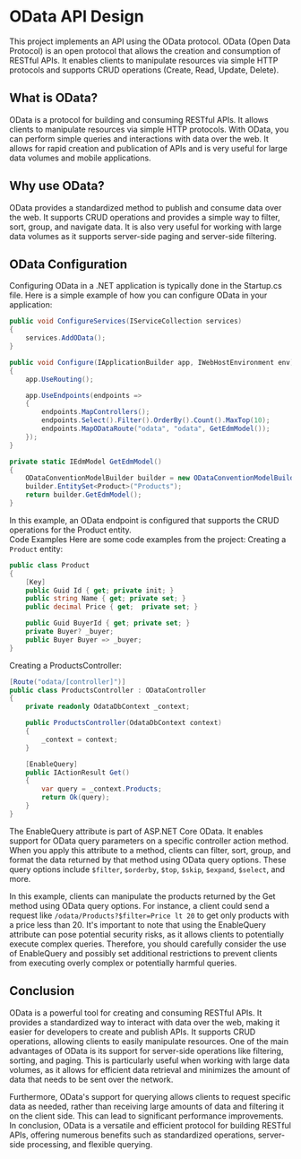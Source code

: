 # OData API Design
This project implements an API using the OData protocol. OData (Open Data Protocol) is an open protocol that allows the creation and consumption of RESTful APIs. It enables clients to manipulate resources via simple HTTP protocols and supports CRUD operations (Create, Read, Update, Delete).  

## What is OData?
OData is a protocol for building and consuming RESTful APIs. It allows clients to manipulate resources via simple HTTP protocols. With OData, you can perform simple queries and interactions with data over the web. It allows for rapid creation and publication of APIs and is very useful for large data volumes and mobile applications.  

## Why use OData?
OData provides a standardized method to publish and consume data over the web. It supports CRUD operations and provides a simple way to filter, sort, group, and navigate data. It is also very useful for working with large data volumes as it supports server-side paging and server-side filtering.  

## OData Configuration
Configuring OData in a .NET application is typically done in the Startup.cs file. Here is a simple example of how you can configure OData in your application:
```csharp
public void ConfigureServices(IServiceCollection services)
{
    services.AddOData();
}

public void Configure(IApplicationBuilder app, IWebHostEnvironment env)
{
    app.UseRouting();

    app.UseEndpoints(endpoints =>
    {
        endpoints.MapControllers();
        endpoints.Select().Filter().OrderBy().Count().MaxTop(10);
        endpoints.MapODataRoute("odata", "odata", GetEdmModel());
    });
}

private static IEdmModel GetEdmModel()
{
    ODataConventionModelBuilder builder = new ODataConventionModelBuilder();
    builder.EntitySet<Product>("Products");
    return builder.GetEdmModel();
}
```

In this example, an OData endpoint is configured that supports the CRUD operations for the Product entity.  
Code Examples
Here are some code examples from the project:  Creating a `Product` entity:

```csharp
public class Product
{
    [Key]
    public Guid Id { get; private init; }
    public string Name { get; private set; }
    public decimal Price { get;  private set; }

    public Guid BuyerId { get; private set; }
    private Buyer? _buyer;
    public Buyer Buyer => _buyer;
}
```

Creating a ProductsController:

```csharp
[Route("odata/[controller]")]
public class ProductsController : ODataController
{
    private readonly OdataDbContext _context;

    public ProductsController(OdataDbContext context)
    {
        _context = context;
    }

    [EnableQuery]
    public IActionResult Get()
    {
        var query = _context.Products;
        return Ok(query);
    }
}
```

The EnableQuery attribute is part of ASP.NET Core OData. It enables support for OData query parameters on a specific controller action method.  When you apply this attribute to a method, clients can filter, sort, group, and format the data returned by that method using OData query options. These query options include `$filter`, `$orderby`, `$top`, `$skip`, `$expand`, `$select`, and more.

In this example, clients can manipulate the products returned by the Get method using OData query options. 
For instance, a client could send a request like `/odata/Products?$filter=Price lt 20` to get only products with a price less than 20.  It's important to note that using the EnableQuery attribute can pose potential security risks, as it allows clients to potentially execute complex queries. Therefore, you should carefully consider the use of EnableQuery and possibly set additional restrictions to prevent clients from executing overly complex or potentially harmful queries.

## Conclusion
OData is a powerful tool for creating and consuming RESTful APIs. 
It provides a standardized way to interact with data over the web, making it easier for developers to create and publish APIs. It supports CRUD operations, allowing clients to easily manipulate resources.  One of the main advantages of OData is its support for server-side operations like filtering, sorting, and paging. This is particularly useful when working with large data volumes, as it allows for efficient data retrieval and minimizes the amount of data that needs to be sent over the network. 

Furthermore, OData's support for querying allows clients to request specific data as needed, rather than receiving large amounts of data and filtering it on the client side. This can lead to significant performance improvements.  In conclusion, OData is a versatile and efficient protocol for building RESTful APIs, offering numerous benefits such as standardized operations, server-side processing, and flexible querying.